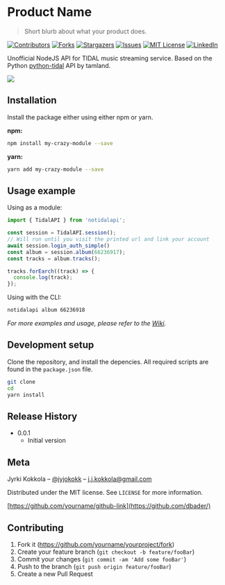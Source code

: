 # Product Name
> Short blurb about what your product does.

[![Contributors][contributors-shield]][contributors-url]
[![Forks][forks-shield]][forks-url]
[![Stargazers][stars-shield]][stars-url]
[![Issues][issues-shield]][issues-url]
[![MIT License][license-shield]][license-url]
[![LinkedIn][linkedin-shield]][linkedin-url]

Unofficial NodeJS API for TIDAL music streaming service. Based on the Python [python-tidal][pytidal] API by tamland.

![](header.png)

## Installation

Install the package either using either npm or yarn.

**npm:**

```sh
npm install my-crazy-module --save
```

**yarn:**

```sh
yarn add my-crazy-module --save
```

## Usage example

Using as a module:

```javascript
import { TidalAPI } from 'notidalapi';

const session = TidalAPI.session();
// Will run until you visit the printed url and link your account
await session.login_auth_simple()
const album = session.album(66236917);
const tracks = album.tracks();

tracks.forEarch((track) => {
  console.log(track);
});

```

Using with the CLI:

```sh
notidalapi album 66236918
```

_For more examples and usage, please refer to the [Wiki][wiki]._

## Development setup

Clone the repository, and install the depencies. All required scripts are found in the `package.json` file.

```sh
git clone
cd
yarn install
```

## Release History

* 0.0.1
  - Initial version

## Meta

Jyrki Kokkola – [@jyjokokk](https://twitter.com/jyjokokk/) – j.j.kokkola@gmail.com

Distributed under the MIT license. See ``LICENSE`` for more information.

[https://github.com/yourname/github-link](https://github.com/dbader/)

## Contributing

1. Fork it (<https://github.com/yourname/yourproject/fork>)
2. Create your feature branch (`git checkout -b feature/fooBar`)
3. Commit your changes (`git commit -am 'Add some fooBar'`)
4. Push to the branch (`git push origin feature/fooBar`)
5. Create a new Pull Request


<!-- MARKDOWN LINKS & IMAGES -->
<!-- https://www.markdownguide.org/basic-syntax/#reference-style-links -->
[contributors-shield]: https://img.shields.io/github/contributors/othneildrew/Best-README-Template.svg?style=for-the-badge
[contributors-url]: https://github.com/othneildrew/Best-README-Template/graphs/contributors
[forks-shield]: https://img.shields.io/github/forks/othneildrew/Best-README-Template.svg?style=for-the-badge
[forks-url]: https://github.com/othneildrew/Best-README-Template/network/members
[stars-shield]: https://img.shields.io/github/stars/othneildrew/Best-README-Template.svg?style=for-the-badge
[stars-url]: https://github.com/othneildrew/Best-README-Template/stargazers
[issues-shield]: https://img.shields.io/github/issues/othneildrew/Best-README-Template.svg?style=for-the-badge
[issues-url]: https://github.com/othneildrew/Best-README-Template/issues
[license-shield]: https://img.shields.io/github/license/othneildrew/Best-README-Template.svg?style=for-the-badge
[license-url]: https://github.com/othneildrew/Best-README-Template/blob/master/LICENSE.txt
[linkedin-shield]: https://img.shields.io/badge/-LinkedIn-black.svg?style=for-the-badge&logo=linkedin&colorB=555
[linkedin-url]: https://www.linkedin.com/in/jyrki-kokkola-1773ba178/
[wiki]: https://www.linkedin.com/in/jyrki-kokkola-1773ba178/
[pytidal]: https://github.com/tamland/python-tidal